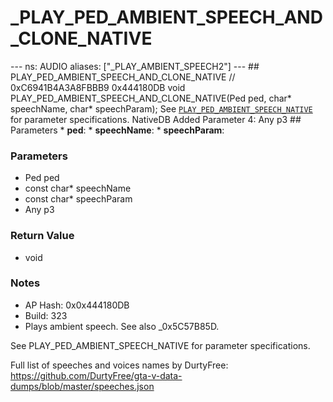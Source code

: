 # _PLAY_PED_AMBIENT_SPEECH_AND_CLONE_NATIVE

--- ns: AUDIO aliases: ["_PLAY_AMBIENT_SPEECH2"] --- ## PLAY_PED_AMBIENT_SPEECH_AND_CLONE_NATIVE  // 0xC6941B4A3A8FBBB9 0x444180DB void PLAY_PED_AMBIENT_SPEECH_AND_CLONE_NATIVE(Ped ped, char* speechName, char* speechParam);  See [`PLAY_PED_AMBIENT_SPEECH_NATIVE`](#_0x8E04FEDD28D42462) for parameter specifications.  NativeDB Added Parameter 4: Any p3  ## Parameters * **ped**: * **speechName**: * **speechParam**:

### Parameters
* Ped ped
* const char* speechName
* const char* speechParam
* Any p3

### Return Value
* void

### Notes
* AP Hash: 0x0x444180DB
* Build: 323
* Plays ambient speech. See also _0x5C57B85D.

See PLAY_PED_AMBIENT_SPEECH_NATIVE for parameter specifications.

Full list of speeches and voices names by DurtyFree: https://github.com/DurtyFree/gta-v-data-dumps/blob/master/speeches.json

